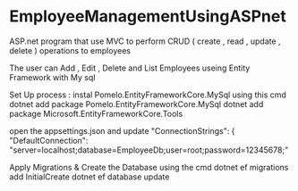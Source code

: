 # EmployeeManagementUsingASPnet

ASP.net program that use MVC to perform CRUD ( create , read , update , delete ) operations to employees

The user can Add , Edit , Delete and List Employees useing Entity Framework with My sql 

Set Up process :
instal Pomelo.EntityFrameworkCore.MySql using this cmd
dotnet add package Pomelo.EntityFrameworkCore.MySql
dotnet add package Microsoft.EntityFrameworkCore.Tools

open the appsettings.json and update "ConnectionStrings": {
  "DefaultConnection": "server=localhost;database=EmployeeDb;user=root;password=12345678;"

  Apply Migrations & Create the Database
  using the cmd 
  dotnet ef migrations add InitialCreate
  dotnet ef database update


  
